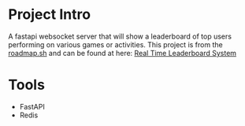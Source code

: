 # Project Intro
A fastapi websocket server that will show a leaderboard of top users performing on various games or activities. This project is from the [roadmap.sh](https://roadmap.sh/) and can be found at here: [Real Time Leaderboard System](https://roadmap.sh/projects/realtime-leaderboard-system)


# Tools
- FastAPI
- Redis
